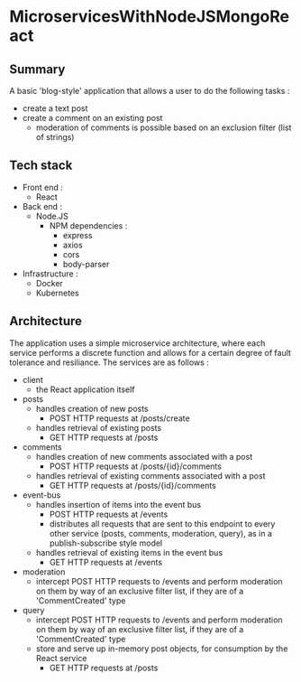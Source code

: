 # MicroservicesWithNodeJSMongoReact

## Summary
A basic 'blog-style' application that allows a user to do the following tasks : 
- create a text post
- create a comment on an existing post
  - moderation of comments is possible based on an exclusion filter (list of strings)

## Tech stack 
- Front end : 
  - React
- Back end : 
  - Node.JS
    - NPM dependencies :
      - express
      - axios
      - cors
      - body-parser
- Infrastructure : 
  - Docker
  - Kubernetes

## Architecture
The application uses a simple microservice architecture, where each service performs a discrete function and allows for a certain degree of fault tolerance and resiliance. The services are as follows : 
- client
  - the React application itself
- posts
  - handles creation of new posts
    - POST HTTP requests at /posts/create
  - handles retrieval of existing posts
    - GET HTTP requests at /posts
- comments
  - handles creation of new comments associated with a post
    - POST HTTP requests at /posts/{id}/comments
  - handles retrieval of existing comments associated with a post
    - GET HTTP requests at /posts/{id}/comments
- event-bus
  - handles insertion of items into the event bus
    - POST HTTP requests at /events
    - distributes all requests that are sent to this endpoint to every other service (posts, comments, moderation, query), as in a publish-subscribe style model
  - handles retrieval of existing items in the event bus
    - GET HTTP requests at /events
- moderation 
  - intercept POST HTTP requests to /events and perform moderation on them by way of an exclusive filter list, if they are of a 'CommentCreated' type
- query
  - intercept POST HTTP requests to /events and perform moderation on them by way of an exclusive filter list, if they are of a 'CommentCreated' type
  - store and serve up in-memory post objects, for consumption by the React service
    - GET HTTP requests at /posts
